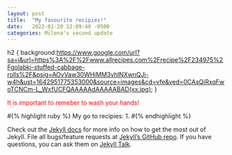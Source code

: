 ```yaml
---
layout: post
title:  "My favourite recipies!"
date:   2022-01-20 12:09:40 -0500
categories: Milena's second update
---
```

h2 { background:https://www.google.com/url?sa=i&url=https%3A%2F%2Fwww.allrecipes.com%2Frecipe%2F234975%2Fgolabki-stuffed-cabbage-rolls%2F&psig=AOvVaw30WHiMM3vhlNXwnQJi-w4h&ust=1642951775353000&source=images&cd=vfe&ved=0CAsQjRxqFwoTCNCm-L_WxfUCFQAAAAAdAAAAABAD(xx.jpg); }

<span style="color:red"> It is important to remeber to wash your hands!</span>


#{% highlight ruby %}
My go to recipies:
1. 
#{% endhighlight %}

Check out the [Jekyll docs][jekyll-docs] for more info on how to get the most out of Jekyll. File all bugs/feature requests at [Jekyll’s GitHub repo][jekyll-gh]. If you have questions, you can ask them on [Jekyll Talk][jekyll-talk].

[jekyll-docs]: https://jekyllrb.com/docs/home
[jekyll-gh]:   https://github.com/jekyll/jekyll
[jekyll-talk]: https://talk.jekyllrb.com/
